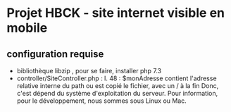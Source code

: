 # Projet HBCK - site internet visible en mobile
## configuration requise
- bibliothèque libzip , pour se faire, installer php 7.3
- controller/SiteController.php : l. 48 : $monAdresse contient l'adresse relative interne du path ou est copié le fichier, avec un / à la fin
Donc, c'est dépend du système d'exploitation du serveur.
Pour information, pour le développement, nous sommes sous Linux ou Mac.